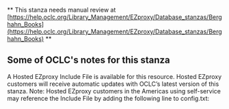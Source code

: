 ** This stanza needs manual review at [https://help.oclc.org/Library_Management/EZproxy/Database_stanzas/Berghahn_Books](https://help.oclc.org/Library_Management/EZproxy/Database_stanzas/Berghahn_Books) **

## Some of OCLC's notes for this stanza

A Hosted EZproxy Include File is available for this resource. Hosted EZproxy customers will receive automatic updates with OCLC&rsquo;s latest version of this stanza. Note: Hosted EZproxy customers in the Americas using self-service may reference the Include File by adding the following line to config.txt:

&nbsp;
